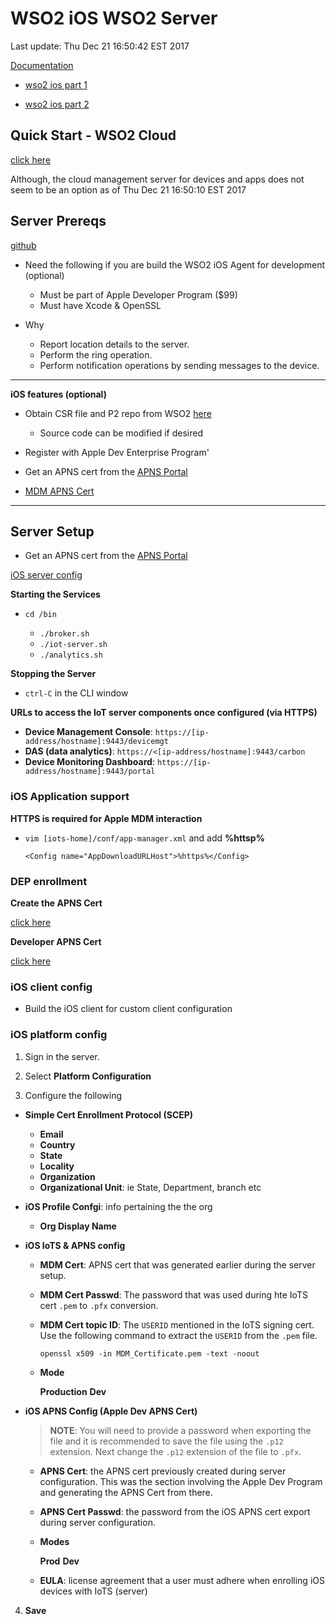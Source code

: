 # WSO2 iOS WSO2 Server
Last update: Thu Dec 21 16:50:42 EST 2017

[Documentation](https://wso2.com/wso2-documentation)

-   [wso2 ios part 1](https://wso2.com/library/articles/2014/03/managing-ios-devices-with-wso2-enterprise-mobility-manager-part-1-0/)

-   [wso2 ios part 2](https://wso2.com/library/articles/2014/03/managing-ios-devices-with-wso2-emm-part-2/#top) 

## Quick Start - WSO2 Cloud

[click here](https://docs.wso2.com/display/IoTS310/iOS+Device)

Although, the cloud management server for devices and apps does not seem to be
an option as of Thu Dec 21 16:50:10 EST 2017

## Server Prereqs

[github](https://github.com/wso2/product-iots)

-   Need the following if you are build the WSO2 iOS Agent for development (optional)

    -   Must be part of Apple Developer Program ($99)
    -   Must have Xcode & OpenSSL

-   Why

    -   Report location details to the server.
    -   Perform the ring operation.
    -   Perform notification operations by sending messages to the device.

---

**iOS features (optional)**

-   Obtain CSR file and P2 repo from WSO2
    [here](https://wso2.com/products/iot-server/ios/)

    -   Source code can be modified if desired

-   Register with Apple Dev Enterprise Program'

-   Get an APNS cert from the [APNS Portal](https://idmsa.apple.com/IDMSWebAuth/login?appIdKey=3fbfc9ad8dfedeb78be1d37f6458e72adc3160d1ad5b323a9e5c5eb2f8e7e3e2&rv=2)

-   [MDM APNS
    Cert](https://docs.wso2.com/display/IoTS310/Generating+an+MDM+APNS+Certificate)

---

## Server Setup

 -   Get an APNS cert from the [APNS Portal](https://idmsa.apple.com/IDMSWebAuth/login?appIdKey=3fbfc9ad8dfedeb78be1d37f6458e72adc3160d1ad5b323a9e5c5eb2f8e7e3e2&rv=2) 

[iOS server config](https://docs.wso2.com/display/IoTS310/iOS+Server+Configurations)

**Starting the Services** 

-   `cd /bin`

    -   `./broker.sh`
    -   `./iot-server.sh`
    -   `./analytics.sh`

**Stopping the Server**

-   `ctrl-C` in the CLI window

**URLs to access the IoT server components once configured (via HTTPS)**

-   **Device Management Console**: `https://[ip-address/hostname]:9443/devicemgt` 
-   **DAS (data analytics)**: `https://<[ip-address/hostname]:9443/carbon`
-   **Device Monitoring Dashboard**: `https://[ip-address/hostname]:9443/portal`

### iOS Application support 

**HTTPS is required for Apple MDM interaction**

-   `vim [iots-home]/conf/app-manager.xml` and add **%httsp%**

        <Config name="AppDownloadURLHost">%https%</Config>    

### DEP enrollment

**Create the APNS Cert**

[click here](https://idmsa.apple.com/IDMSWebAuth/login?appIdKey=3fbfc9ad8dfedeb78be1d37f6458e72adc3160d1ad5b323a9e5c5eb2f8e7e3e2&rv=2)

**Developer APNS Cert**

[click
here](https://idmsa.apple.com/IDMSWebAuth/login?appIdKey=891bd3417a7776362562d2197f89480a8547b108fd934911bcbea0110d07f757&path=%2Faccount%2F&rv=1)

### iOS client config

-   Build the iOS client for custom client configuration

### iOS platform config

1.  Sign in the server.

2.  Select **Platform Configuration**

3.  Configure the following

-   **Simple Cert Enrollment Protocol (SCEP)**

    -   **Email**
    -   **Country**
    -   **State**
    -   **Locality**
    -   **Organization**
    -   **Organizational Unit**: ie State, Department, branch etc

-   **iOS Profile Confgi**: info pertaining the the org

    -   **Org Display Name**

-   **iOS IoTS & APNS config**

    -   **MDM Cert**: APNS cert that was generated earlier during the server
        setup.
    -   **MDM Cert Passwd**: The password that was used during hte IoTS cert
        `.pem` to `.pfx` conversion.
    -   **MDM Cert topic ID**: The `USERID` mentioned in the IoTS signing cert.
        Use the following command to extract the `USERID` from the `.pem` file.

        `openssl x509 -in MDM_Certificate.pem -text -noout`
    -   **Mode**

        **Production**
        **Dev**

-   **iOS APNS Config (Apple Dev APNS Cert)**

    > **NOTE**: You will need to provide a password when exporting the file 
    > and it is recommended to save the file using the `.p12` extension. Next change 
    > the `.p12` extension of the file to `.pfx`.

    -   **APNS Cert**: the APNS cert previously created during server
        configuration. This was the section involving the Apple Dev Program and
        generating the APNS Cert from there.
    -   **APNS Cert Passwd**: the password from the iOS APNS cert export during
        server configuration.
    -   **Modes**

        **Prod**
        **Dev**

    -   **EULA**: license agreement that a user must adhere when enrolling iOS
        devices with IoTS (server)

4.  **Save**

